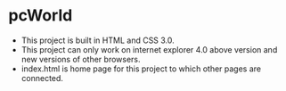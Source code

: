 # pcWorld
* This project is built in HTML and CSS 3.0.
* This project can only work on internet explorer 4.0 above version and new versions of other browsers.
* index.html is home page for this project to which other pages are connected.
